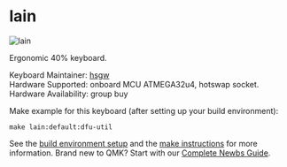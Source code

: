 # lain

![lain]()

Ergonomic 40% keyboard.

Keyboard Maintainer: [hsgw](https://github.com/hsgw)  
Hardware Supported: onboard MCU ATMEGA32u4, hotswap socket.  
Hardware Availability: group buy

Make example for this keyboard (after setting up your build environment):

    make lain:default:dfu-util

See the [build environment setup](https://docs.qmk.fm/#/getting_started_build_tools) and the [make instructions](https://docs.qmk.fm/#/getting_started_make_guide) for more information. Brand new to QMK? Start with our [Complete Newbs Guide](https://docs.qmk.fm/#/newbs).
